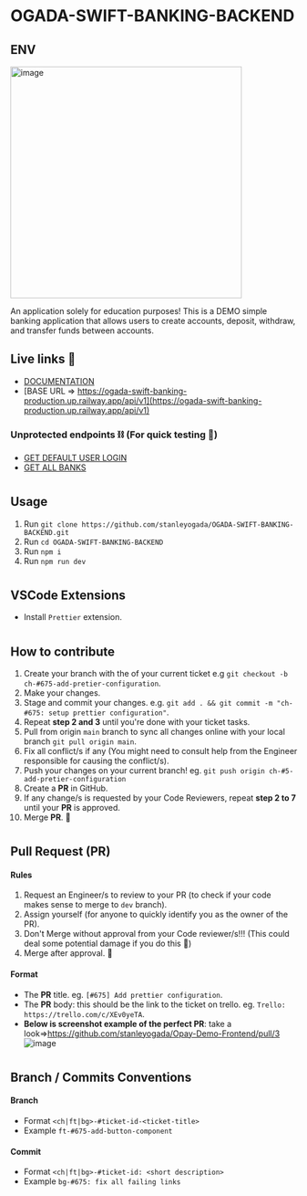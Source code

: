  # OGADA-SWIFT-BANKING-BACKEND
 
## ENV
<img width="406" alt="image" src="https://github.com/user-attachments/assets/b47a9ee8-ea5f-4262-a6c7-eb95cab5dcb7" />



An application solely for education purposes! This is a DEMO simple banking application that allows users to create accounts, deposit, withdraw, and transfer funds between accounts.

## Live links 🚀
- [DOCUMENTATION](https://documenter.getpostman.com/view/11253311/2s93z5842M#intro)
- [BASE URL => https://ogada-swift-banking-production.up.railway.app/api/v1](https://ogada-swift-banking-production.up.railway.app/api/v1)


### Unprotected endpoints ⛓ (For quick testing 🧪)
- [GET DEFAULT USER LOGIN](https://ogada-swift-banking-production.up.railway.app/api/v1/users/default-user-login)
- [GET ALL BANKS](https://ogada-swift-banking-production.up.railway.app/api/v1/banks)


#

## Usage

1. Run `git clone https://github.com/stanleyogada/OGADA-SWIFT-BANKING-BACKEND.git`
2. Run `cd OGADA-SWIFT-BANKING-BACKEND`
3. Run `npm i`
4. Run `npm run dev`

#

## VSCode Extensions

- Install `Prettier` extension.

#

## How to contribute

1. Create your branch with the of your current ticket e.g `git checkout -b ch-#675-add-pretier-configuration`.
2. Make your changes.
3. Stage and commit your changes. e.g. `git add . && git commit -m "ch-#675: setup prettier configuration"`.
4. Repeat **step 2 and 3** until you're done with your ticket tasks.
5. Pull from origin `main` branch to sync all changes online with your local branch `git pull origin main`.
6. Fix all conflict/s if any (You might need to consult help from the Engineer responsible for causing the conflict/s).
7. Push your changes on your current branch! eg. `git push origin ch-#5-add-pretier-configuration`
8. Create a **PR** in GitHub.
9. If any change/s is requested by your Code Reviewers, repeat **step 2 to 7** until your **PR** is approved.
10. Merge **PR**. 🚢

#

## Pull Request (**PR**)

#### Rules

1. Request an Engineer/s to review to your PR (to check if your code makes sense to merge to `dev` branch).
2. Assign yourself (for anyone to quickly identify you as the owner of the PR).
3. Don't Merge without approval from your Code reviewer/s!!! (This could deal some potential damage if you do this 🥴)
4. Merge after approval. 🚢

#### Format

- The **PR** title. eg. `[#675] Add prettier configuration`.
- The **PR** body: this should be the link to the ticket on trello. eg. `Trello: https://trello.com/c/XEv0yeTA`.
- **Below is screenshot example of the perfect PR**: take a look=>https://github.com/stanleyogada/Opay-Demo-Frontend/pull/3
  ![image](https://user-images.githubusercontent.com/104577296/221747744-f5a893cf-ae75-4a63-ba69-9016798e47a9.png)

#

## Branch / Commits Conventions

#### Branch

- Format `<ch|ft|bg>-#ticket-id-<ticket-title>`
- Example `ft-#675-add-button-component`

#### Commit

- Format `<ch|ft|bg>-#ticket-id: <short description>`
- Example `bg-#675: fix all failing links`
